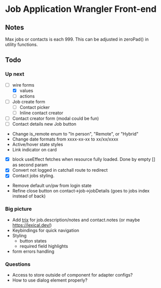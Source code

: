 # Job Application Wrangler Front-end

## Notes

Max jobs or contacts is each 999. This can be adjusted in zeroPad() in utility functions.

## Todo

### Up next

- [ ] wire forms
  - [x] values
  - [ ] actions
- [ ] Job create form
  - [ ] Contact picker
  - [ ] Inline contact creator
- [ ] Contact creator form (modal could be fun)
- [ ] Contact details new Job button
- Change is_remote enum to "In person", "Remote", or "Hybrid"
- Change date formats from xxxx-xx-xx to xx/xx/xxxx
- Active/hover state styles
- Link indicator on card
- [x] block useEffect fetches when resource fully loaded. Done by empty [] as second param
- [x] Convert not logged in catchall route to redirect
- [x] Contact jobs styling.
- Remove default un/pw from login state
- Refine close button on contact->job->jobDetails (goes to jobs index instead of back)

### Big picture

- Add [trix](https://github.com/basecamp/trix) for job.description/notes and contact.notes (or maybe https://lexical.dev/)
- Keybindings for quick navigation
- Styling
  - button states
  - required field highlights
- form errors handling

### Questions

- Access to store outside of component for adapter configs?
- How to use dialog element properly?
